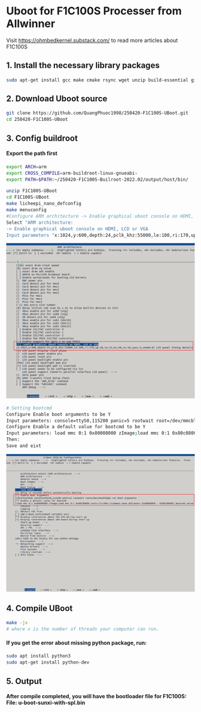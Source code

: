 <h1>
Uboot for F1C100S Processer from Allwinner
</h1>

Visit https://ohmbedkernel.substack.com/ to read more articles about F1C100S

<h2>
1. Install the necessary library packages
</h2>

```bash
sudo apt-get install gcc make cmake rsync wget unzip build-essential git bc swig libncurses-dev libpython3-dev libssl-dev python3-distutils android-tools-mkbootimg -y
```

<h2>
2. Download Uboot source
</h2>

```bash
git clone https://github.com/QuangPhuoc1998/250420-F1C100S-UBoot.git
cd 250420-F1C100S-UBoot
```

<h2>
3. Config buildroot
</h2>

<h4>
Export the path first
</h4>

```bash
export ARCH=arm
export CROSS_COMPILE=arm-buildroot-linux-gnueabi-
export PATH=$PATH:~/250420-F1C100S-Builroot-2022.02/output/host/bin/
```

```bash
unzip F1C100S-UBoot
cd F1C100S-UBoot
make licheepi_nano_defconfig
make menuconfig
#Configure ARM architecture -> Enable graphical uboot console on HDMI, LCD or VGA Enter LCD parameters 1024*600 in the brackets below as Y Screen parameters: 
Select "ARM architecture:
-> Enable graphical uboot console on HDMI, LCD or VGA
Input parameters "x:1024,y:600,depth:24,pclk_khz:55000,le:100,ri:170,up:10,lo:15,hs:50,vs:10,sync:3,vmode:0"
```

![Enable LCD](image/1-Enable-LCD.png)

```bash
# Setting bootcmd
Configure Enable boot arguments to be Y
Input parameters: console=ttyS0,115200 panic=5 rootwait root=/dev/mmcblk0p2 earlyprintk rw
Configure Enable a default value for bootcmd to be Y
Input parameters: load mmc 0:1 0x80008000 zImage;load mmc 0:1 0x80c08000 suniv-f1c100s-licheepi-nano.dtb;bootz 0x80008000 - 0x80c08000;
Then:
Save and eixt
```

![Enable LCD](image/2-ConfigBoot.png)

<h2>
4. Compile UBoot
</h2>

```bash
make -jx
# where x is the number of threads your computer can run.
```

<h4>
If you get the error about missing python package, run:
</h4>

```bash
sudo apt install python3
sudo apt-get install python-dev
```
<h2>
5. Output
</h2>

<h4>
After compile completed, you will have the bootloader file for F1C100S:<br>
File: u-boot-sunxi-with-spl.bin
</h4>
